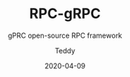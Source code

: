 ---
layout:     post
title:      "RPC-gRPC"
subtitle:   "gPRC open-source RPC framework"
iframe:     "//teddygoodman.github.io/2020-04-09-rpc-grpc"
date:       2020-04-09
author:     "Teddy"
header-img: "img/bg.jpg"
tags:
    - RPC
    - gRPC
    - RPC-framework
---